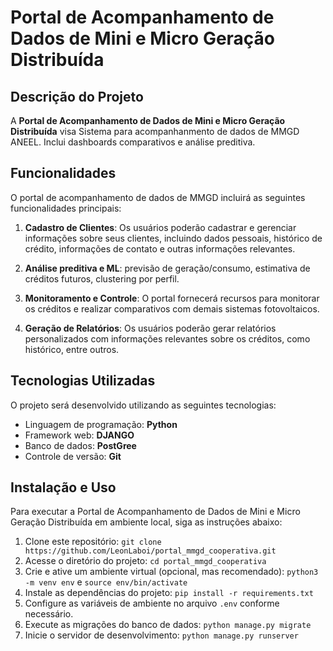 # Portal de Acompanhamento de Dados de Mini e Micro Geração Distribuída
<!-- Portal de Acompanhamento de Dados de Mini e Micro Geração Distribuída(link_para_imagem) -->

## Descrição do Projeto

A **Portal de Acompanhamento de Dados de Mini e Micro Geração Distribuída** visa Sistema para acompanhanmento de dados de MMGD ANEEL. Inclui dashboards comparativos e análise preditiva.

## Funcionalidades

O portal de acompanhamento de dados de MMGD incluirá as seguintes funcionalidades principais:

1. **Cadastro de Clientes**: Os usuários poderão cadastrar e gerenciar informações sobre seus clientes, incluindo dados pessoais, histórico de crédito, informações de contato e outras informações relevantes.

2. **Análise preditiva e ML**: previsão de geração/consumo, estimativa de créditos futuros, clustering por perfil.

3. **Monitoramento e Controle**: O portal fornecerá recursos para monitorar os créditos e realizar comparativos com demais sistemas fotovoltaicos.

4. **Geração de Relatórios**: Os usuários poderão gerar relatórios personalizados com informações relevantes sobre os créditos, como histórico, entre outros.

<!-- 5. **Integração com Sistemas Externos**: A plataforma terá capacidade de integração com outros sistemas e ferramentas existentes na organização, como sistemas de contabilidade, CRM (Customer Relationship Management) e sistemas de gestão empresarial. -->

## Tecnologias Utilizadas

O projeto será desenvolvido utilizando as seguintes tecnologias:

- Linguagem de programação: **Python**
- Framework web: **DJANGO**
- Banco de dados: **PostGree** <!-- - Front-end: **HTML**, **CSS**, **JavaScript** -->
- Controle de versão: **Git**

## Instalação e Uso

Para executar a Portal de Acompanhamento de Dados de Mini e Micro Geração Distribuída em ambiente local, siga as instruções abaixo:

1. Clone este repositório: `git clone https://github.com/LeonLaboi/portal_mmgd_cooperativa.git`
2. Acesse o diretório do projeto: `cd portal_mmgd_cooperativa`
3. Crie e ative um ambiente virtual (opcional, mas recomendado): `python3 -m venv env` e `source env/bin/activate`
4. Instale as dependências do projeto: `pip install -r requirements.txt`
5. Configure as variáveis de ambiente no arquivo `.env` conforme necessário.
6. Execute as migrações do banco de dados: `python manage.py migrate`
7. Inicie o servidor de desenvolvimento: `python manage.py runserver`

